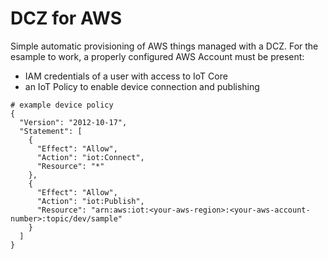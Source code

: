 DCZ for AWS
===========

Simple automatic provisioning of AWS things managed with a DCZ.
For the esample to work, a properly configured AWS Account must be present:

* IAM credentials of a user with access to IoT Core
* an IoT Policy to enable device connection and publishing


```
# example device policy
{
  "Version": "2012-10-17",
  "Statement": [
    {
      "Effect": "Allow",
      "Action": "iot:Connect",
      "Resource": "*"
    },
    {
      "Effect": "Allow",
      "Action": "iot:Publish",
      "Resource": "arn:aws:iot:<your-aws-region>:<your-aws-account-number>:topic/dev/sample"
    }
  ]
}

```
